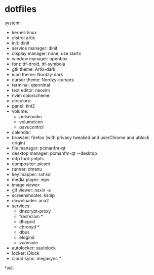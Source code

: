 # dotfiles
system:
- kernel: linux
- distro: artix
- init: dinit
- service manager: dinit
- display manager: none, use startx
- window manager: openbox
- font: ttf-droid, ttf-symbola
- gtk theme: Artix-dark
- icon theme: Nordzy-dark
- cursor theme: Nordzy-cursors
- terminal: qterminal
- text editor: neovim
- nvim colorscheme:
- dircolors:
- panel: tint2
- volume:
  - pulseaudio
  - volumeicon
  - pavucontrol
- calendar:
- browser: firefox (with privacy tweaked and userChrome and ublock origin)
- file manager: pcmanfm-qt
- desktop manager: pcmanfm-qt --desktop
- mtp tool: jmtpfs
- compositor: picom
- runner: dmenu
- key mapper: sxhkd
- media player: mpv
- image viewer:
- gif viewer: nsxiv -a
- screenshooter: ksnip
- downloader: aria2
- services: 
  - dnscrypt-proxy
  - freshclam *
  - dhcpcd
  - chronyd *
  - dbus
  - elogind
  - vconsole
- autolocker: xautolock
- locker: i3lock
- cloud sync: megasync *

*will
